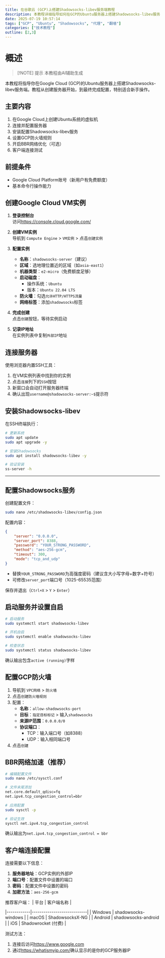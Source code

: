 ```yaml
---
title: 在谷歌云 (GCP)上搭建Shadowsocks-libev服务端教程
description: 本教程详细指导如何在GCP的Ubuntu服务器上搭建Shadowsocks-libev服务端，包含从创建服务器到配置防火墙的全部步骤。
date: 2025-07-19 10:57:14
tags: ["GCP", "Ubuntu", "Shadowsocks", "代理", "翻墙"]
categories: ["技术教程"]
outline: [2,3]
---
```


# 概述

> [!NOTE] 提示
> 本教程由AI辅助生成

本教程将指导你在Google Cloud (GCP)的Ubuntu服务器上搭建Shadowsocks-libev服务端。教程从创建服务器开始，到最终完成配置，特别适合新手操作。

## 主要内容

1. 在Google Cloud上创建Ubuntu系统的虚拟机
2. 连接并配置服务器
3. 安装配置Shadowsocks-libev服务
4. 设置GCP防火墙规则
5. 开启BBR网络优化（可选）
6. 客户端连接测试

## 前提条件

* Google Cloud Platform账号（新用户有免费额度）
* 基本命令行操作能力

## 创建Google Cloud VM实例

1. **登录控制台**  
   访问<https://console.cloud.google.com/>

2. **创建VM实例**  
   导航到 `Compute Engine` > `VM实例` > 点击`创建实例`

3. **配置实例**  
   * **名称**：`shadowsocks-server`（建议）
   * **区域**：选地理位置近的区域（如`asia-east1`）
   * **机器类型**：`e2-micro`（免费额度足够）
   * **启动磁盘**：
     * 操作系统：`Ubuntu`
     * 版本：`Ubuntu 22.04 LTS`
   * **防火墙**：勾选`允许HTTP/HTTPS流量`
   * **网络标签**：添加`shadowsocks`标签

4. **完成创建**  
   点击`创建`按钮，等待实例启动

5. **记录IP地址**  
   在实例列表中复制`外部IP`地址

## 连接服务器

使用浏览器内置SSH工具：

1. 在VM实例列表中找到你的实例
2. 点击`连接`列下的`SSH`按钮
3. 新窗口会自动打开服务器终端
4. 确认出现`username@shadowsocks-server:~$`提示符

## 安装Shadowsocks-libev

在SSH终端执行：

```bash
# 更新系统
sudo apt update
sudo apt upgrade -y

# 安装Shadowsocks
sudo apt install shadowsocks-libev -y

# 验证安装
ss-server -h
```

---

## 配置Shadowsocks服务

创建配置文件：

```bash
sudo nano /etc/shadowsocks-libev/config.json
```

配置内容：

```json
{
    "server": "0.0.0.0",
    "server_port": 8388,
    "password": "YOUR_STRONG_PASSWORD",
    "method": "aes-256-gcm",
    "timeout": 300,
    "mode": "tcp_and_udp"
}
```

* 替换`YOUR_STRONG_PASSWORD`为高强度密码（建议含大小写字母+数字+符号）
* 可修改`server_port`端口号（1025-65535范围）

保存并退出（`Ctrl+X` > `Y` > `Enter`）

## 启动服务并设置自启

```bash
# 启动服务
sudo systemctl start shadowsocks-libev

# 开机自启
sudo systemctl enable shadowsocks-libev

# 检查状态
sudo systemctl status shadowsocks-libev
```

确认输出包含`active (running)`字样

## 配置GCP防火墙

1. 导航到 `VPC网络` > `防火墙`
2. 点击`创建防火墙规则`
3. 配置：
   * **名称**：`allow-shadowsocks-port`
   * **目标**：`指定目标标记` > 输入`shadowsocks`
   * **来源IP范围**：`0.0.0.0/0`
   * **协议端口**：
     * TCP：输入端口号（如8388）
     * UDP：输入相同端口号
4. 点击`创建`

## BBR网络加速（推荐）

```bash
# 编辑配置文件
sudo nano /etc/sysctl.conf

# 文件末尾添加
net.core.default_qdisc=fq
net.ipv4.tcp_congestion_control=bbr

# 应用配置
sudo sysctl -p

# 验证生效
sysctl net.ipv4.tcp_congestion_control
```

确认输出为`net.ipv4.tcp_congestion_control = bbr`

## 客户端连接配置

连接需要以下信息：

1. **服务器地址**：GCP实例的外部IP
2. **端口号**：配置文件中设置的端口
3. **密码**：配置文件中设置的密码
4. **加密方法**：`aes-256-gcm`

推荐客户端：
| 平台       | 客户端名称                  |

|------------|----------------------------|
| Windows    | shadowsocks-windows        |
| macOS      | ShadowsocksX-NG           |
| Android    | shadowsocks-android       |
| iOS        | Shadowrocket (付费)       |

测试方法：

1. 连接后访问<https://www.google.com>
2. 通过<https://whatismyip.com/>确认显示的是你的GCP服务器IP
